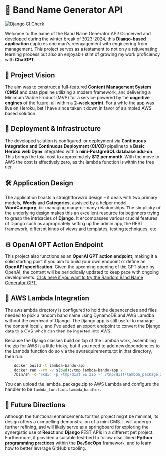 # 🎵 Band Name Generator API

[![Django CI Check](https://github.com/mesolimbo/band-o-matic/actions/workflows/django.yml/badge.svg)](https://github.com/mesolimbo/band-o-matic/actions/workflows/django.yml)

Welcome to the home of the Band Name Generator API! Conceived and developed during the winter break of 2023-2024, this **Django-based application** captures one man's reengagement with engineering from management. This project serves as a testament to not only a rejuvenating learning process but also an enjoyable stint of growing my work proficiency with **ChatGPT**.

## 🎯 Project Vision

The aim was to construct a full-featured **Content Management System (CMS)** and data pipeline utilizing a modern framework, and delivering a Minimum Viable Product (MVP) for a service powered by the **cognitive engines** of the future; all within a **2-week sprint**. For a while the app was live on Heroku, but I have since taken it down in favor of a simpled AWS based solution.

## 🚀 Deployment & Infrastructure

The developed solution is configured for deployment via **Continuous Integration and Continuous Deployment (CI/CD)** pipeline to a **Basic Heroku web Dyno** integrated with a **mini-PostgreSQL database add-on**. This brings the total cost to approximately **$12 per month**. With the move to AWS the cost is effectively zero, as the lambda function is within the free tier.

## 🛠 Application Design

The application boasts a straightforward design – it deals with two primary models, **Words** and **Categories**, assisted by a helper model, **WordCategory**, for managing many-to-many relationships. The simplicity of the underlying design makes this an excellent resource for beginners trying to grasp the intricacies of **Django**. It encompasses various crucial features of Django such as appropriately setting up the admin app, the REST framework, different kinds of views and templates, testing techniques, etc.

## ⚙️ OpenAI GPT Action Endpoint

This project also functions as an **OpenAI GPT action endpoint**, making it a solid starting point if you aim to build your own endpoint or define an **OpenAPI specification**. Given the upcoming opening of the GPT store by OpenAI, the content will be periodically updated to keep pace with ongoing developments. [Click here if you want to try the Random Band Name Generator GPT.](https://chat.openai.com/g/g-cySOJm4lG-awesome-band-factory)

## 🤖 AWS Lambda Integration

The awslambda directory is configured to hold the dependencies and files needed to pick a random band name using DynamoDB and AWS Lamdba without the overhead of Django. The Django app is still useful to manage the content locally, and I've added an export endpoint to convert the Django data to a CVS which can then be ingested into AWS.

Because the Django classes build on top of the Lambda work, assembling the zip for AWS is a little tricky, but if you need to add new dependencies to the Lambda function do so via the awsrequirements.txt in that directory, then run:

```bash
    docker build -t lambda-bando-app .
    docker run --rm -v $(pwd):/tmp lambda-bando-app \
    /bin/sh -c "mkdir -p /tmp/dist && zip -r /tmp/dist/lambda_package.zip ."
 ```
You can upload the lambda_package.zip to AWS Lambda and configure the handler to be `lambda_function.lambda_handler`.

## 🌱 Future Directions

Although the functional enhancements for this project might be minimal, its design offers a compelling demonstration of a mini CMS. It will undergo further refining, and will likely serve as a springboard for exploring the synergistic use of **React** and **Django** REST APIs in a different pet project. Furthermore, it provided a suitable test-bed to follow disciplined **Python programming practices** within the **DevSecOps** framework, and to learn how to better leverage GitHub's tooling.

